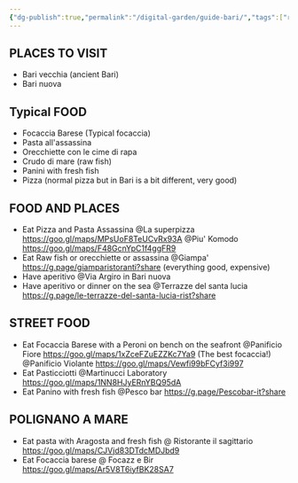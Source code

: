 ```yaml
---
{"dg-publish":true,"permalink":"/digital-garden/guide-bari/","tags":["resource"]}
---
```


## PLACES TO VISIT
- Bari vecchia (ancient Bari)
- Bari nuova
## Typical FOOD
- Focaccia Barese (Typical focaccia)
- Pasta all'assassina
- Orecchiette con le cime di rapa
- Crudo di mare (raw fish)
- Panini with fresh fish
- Pizza (normal pizza but in Bari is a bit different, very good)
## FOOD AND PLACES

- Eat Pizza and Pasta Assassina
	@La superpizza https://goo.gl/maps/MPsUoF8TeUCvRx93A
	@Piu' Komodo https://goo.gl/maps/F48GcnYpC1f4ggFR9
- Eat Raw fish or orecchiette or assassina @Giampa' https://g.page/giamparistoranti?share (everything good, expensive)
- Have aperitivo @Via Argiro in Bari nuova
- Have aperitivo or dinner on the sea @Terrazze del santa lucia https://g.page/le-terrazze-del-santa-lucia-rist?share
## STREET FOOD
- Eat Focaccia Barese with a Peroni on bench on the seafront
	@Panificio Fiore https://goo.gl/maps/1xZceFZuEZZKc7Ya9 (The best focaccia!)
	@Panificio Violante https://goo.gl/maps/Vewfi99bFCyf3i997
- Eat Pasticciotti @Martinucci Laboratory https://goo.gl/maps/1NN8HJyERnYBQ95dA
- Eat Panino with fresh fish @Pesco bar https://g.page/Pescobar-it?share
## POLIGNANO A MARE
- Eat pasta with Aragosta and fresh fish @ Ristorante il sagittario https://goo.gl/maps/CJVjd83DTdcMDJbd9
- Eat Focaccia barese @ Focazz e Bir https://goo.gl/maps/Ar5V8T6iyfBK28SA7 